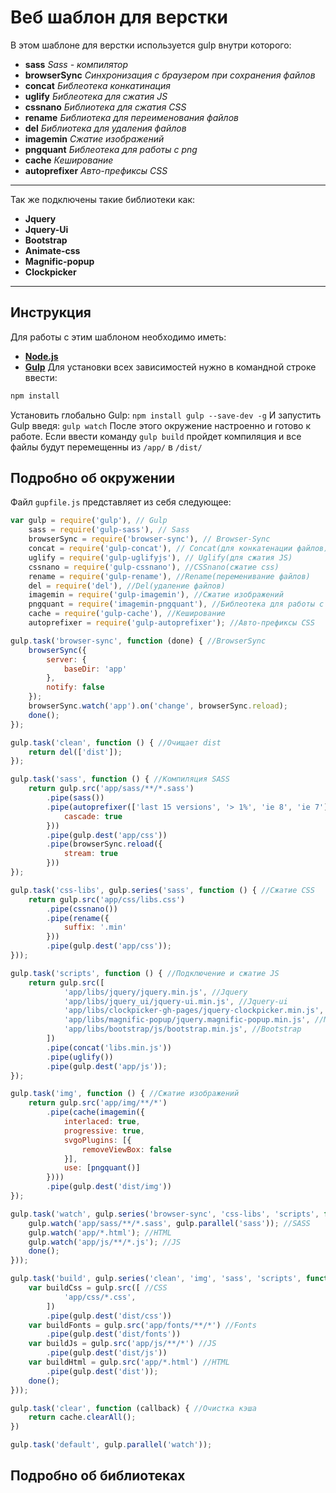 # Веб шаблон для верстки
В этом шаблоне для верстки используется gulp внутри которого:
* **sass** _Sass - компилятор_
* **browserSync** _Синхронизация с браузером при сохранения файлов_
* **concat** _Библеотека конкатинация_
* **uglify**  _Библеотека для сжатия JS_
* **cssnano** _Библиотека для сжатия CSS_
* **rename** _Библиотека для переименования файлов_
* **del** _Библиотека для удаления файлов_
* **imagemin** _Сжатие изображений_
* **pngquant** _Библеотека для работы с png_
* **cache** _Кеширование_
* **autoprefixer** _Авто-префиксы CSS_
---
Так же подключены такие библиотеки как:
* **Jquery**
* **Jquery-Ui**
* **Bootstrap**
* **Animate-css**
* **Magnific-popup**
* **Clockpicker**
---
## Инструкция
Для работы с этим шаблоном необходимо иметь:
* **[Node.js](https://nodejs.org/en/)**
* **[Gulp](https://gulpjs.com/)**
Для установки всех зависимостей нужно в командной строке ввести:
```cmd
npm install
```
Установить глобально Gulp: `npm install gulp --save-dev -g`
И запустить Gulp введя: `gulp watch`
После этого окружение настроенно и готово к работе. Если ввести команду `gulp build` пройдет компиляция и все файлы будут перемещенны из `/app/` в `/dist/`
## Подробно об окружении
Файл `gupfile.js` представляет из себя следующее:
```js
var gulp = require('gulp'), // Gulp
    sass = require('gulp-sass'), // Sass
    browserSync = require('browser-sync'), // Browser-Sync
    concat = require('gulp-concat'), // Concat(для конкатенации файлов)
    uglify = require('gulp-uglifyjs'), // Uglify(для сжатия JS)
    cssnano = require('gulp-cssnano'), //CSSnano(сжатие css)
    rename = require('gulp-rename'), //Rename(переменивание файлов)
    del = require('del'), //Del(удаление файлов)
    imagemin = require('gulp-imagemin'), //Сжатие изображений
    pngquant = require('imagemin-pngquant'), //Библеотека для работы с png
    cache = require('gulp-cache'), //Кеширование
    autoprefixer = require('gulp-autoprefixer'); //Авто-префиксы CSS

gulp.task('browser-sync', function (done) { //BrowserSync
    browserSync({
        server: {
            baseDir: 'app'
        },
        notify: false
    });
    browserSync.watch('app').on('change', browserSync.reload);
    done();
});

gulp.task('clean', function () { //Очищает dist
    return del(['dist']);
});

gulp.task('sass', function () { //Компиляция SASS
    return gulp.src('app/sass/**/*.sass')
        .pipe(sass())
        .pipe(autoprefixer(['last 15 versions', '> 1%', 'ie 8', 'ie 7'], {
            cascade: true
        }))
        .pipe(gulp.dest('app/css'))
        .pipe(browserSync.reload({
            stream: true
        }))
});

gulp.task('css-libs', gulp.series('sass', function () { //Сжатие CSS
    return gulp.src('app/css/libs.css')
        .pipe(cssnano())
        .pipe(rename({
            suffix: '.min'
        }))
        .pipe(gulp.dest('app/css'));
}));

gulp.task('scripts', function () { //Подключение и сжатие JS
    return gulp.src([
            'app/libs/jquery/jquery.min.js', //Jquery
            'app/libs/jquery_ui/jquery-ui.min.js', //Jquery-ui
            'app/libs/clockpicker-gh-pages/jquery-clockpicker.min.js', //Clockpicker
            'app/libs/magnific-popup/jquery.magnific-popup.min.js', //Magnific-popup
            'app/libs/bootstrap/js/bootstrap.min.js', //Bootstrap
        ])
        .pipe(concat('libs.min.js'))
        .pipe(uglify())
        .pipe(gulp.dest('app/js'));
});

gulp.task('img', function () { //Сжатие изображений
    return gulp.src('app/img/**/*')
        .pipe(cache(imagemin({
            interlaced: true,
            progressive: true,
            svgoPlugins: [{
                removeViewBox: false
            }],
            use: [pngquant()]
        })))
        .pipe(gulp.dest('dist/img'))
});

gulp.task('watch', gulp.series('browser-sync', 'css-libs', 'scripts', function (done) { //Компиляция в браузер
    gulp.watch('app/sass/**/*.sass', gulp.parallel('sass')); //SASS
    gulp.watch('app/*.html'); //HTML
    gulp.watch('app/js/**/*.js'); //JS
    done();
}));

gulp.task('build', gulp.series('clean', 'img', 'sass', 'scripts', function (done) { //Компиляция в продакшен
    var buildCss = gulp.src([ //CSS
            'app/css/*.css',
        ])
        .pipe(gulp.dest('dist/css'))
    var buildFonts = gulp.src('app/fonts/**/*') //Fonts
        .pipe(gulp.dest('dist/fonts'))
    var buildJs = gulp.src('app/js/**/*') //JS
        .pipe(gulp.dest('dist/js'))
    var buildHtml = gulp.src('app/*.html') //HTML
        .pipe(gulp.dest('dist'));
    done();
}));

gulp.task('clear', function (callback) { //Очистка кэша
    return cache.clearAll();
})

gulp.task('default', gulp.parallel('watch'));
```
## Подробно об библиотеках